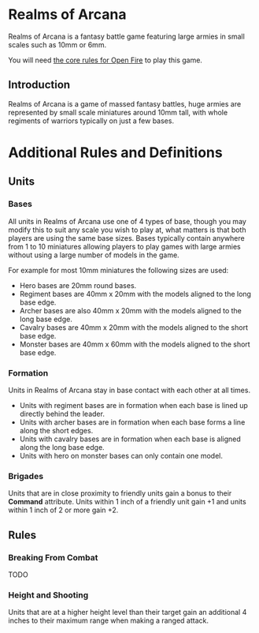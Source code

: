 **Realms of Arcana**
====================

Realms of Arcana is a fantasy battle game featuring large armies in small scales such as 10mm or 6mm.

You will need [the core rules for Open Fire](https://github.com/open-source-tabletop/openfire/) to play this game.

## Introduction

Realms of Arcana is a game of massed fantasy battles, huge armies are represented by small scale miniatures around 10mm tall, with whole regiments of warriors typically on just a few bases.

# Additional Rules and Definitions

## Units

### Bases

All units in Realms of Arcana use one of 4 types of base, though you may modify this to suit any scale you wish to play at, what matters is that both players are using the same base sizes. Bases typically contain anywhere from 1 to 10 miniatures allowing players to play games with large armies without using a large number of models in the game.

For example for most 10mm miniatures the following sizes are used:

- Hero bases are 20mm round bases.
- Regiment bases are 40mm x 20mm with the models aligned to the long base edge.
- Archer bases are also 40mm x 20mm with the models aligned to the long base edge.
- Cavalry bases are 40mm x 20mm with the models aligned to the short base edge.
- Monster bases are 40mm x 60mm with the models aligned to the short base edge.

### Formation

Units in Realms of Arcana stay in base contact with each other at all times.

- Units with regiment bases are in formation when each base is lined up directly behind the leader.
- Units with archer bases are in formation when each base forms a line along the short edges.
- Units with cavalry bases are in formation when each base is aligned along the long base edge.
- Units with hero on monster bases can only contain one model.

### Brigades

Units that are in close proximity to friendly units gain a bonus to their **Command** attribute. Units within 1 inch of a friendly unit gain +1 and units within 1 inch of 2 or more gain +2.

## Rules

### Breaking From Combat

TODO

### Height and Shooting

Units that are at a higher height level than their target gain an additional 4 inches to their maximum range when making a ranged attack.